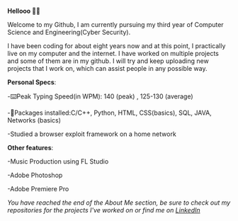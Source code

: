**Hellooo 👋👋**

Welcome to my Github, I am currently pursuing my third year of Computer Science and Engineering(Cyber Security).

I have been coding for about eight years now and at this point, I practically live on my computer and the internet. I have worked on multiple projects and some of them are in my github. I will try and keep uploading new projects that I work on, which can assist people in any possible way.

**Personal Specs**:

  -⌨️Peak Typing Speed(in WPM): 140 (peak) , 125-130 (average)
  
  -👾Packages installed:C/C++, Python, HTML, CSS(basics),  SQL, JAVA, Networks (basics)
  
  -Studied a browser exploit framework on a home network

**Other features**:

  -Music Production using FL Studio

-Adobe Photoshop

  -Adobe Premiere Pro

_You have reached the end of the About Me section, be sure to check out my repositories for the projects I've worked on or find me on <a href="https://www.linkedin.com/in/shourya-s/">LinkedIn</a>_
